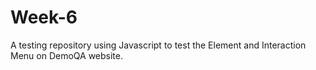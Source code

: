 # Week-6
A testing repository using Javascript to test the Element and Interaction Menu on DemoQA website. 
